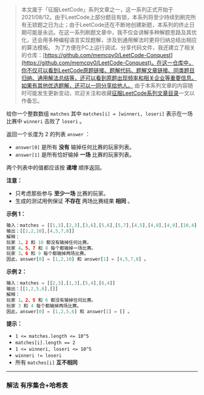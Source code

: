 > 本文属于「征服LeetCode」系列文章之一，这一系列正式开始于2021/08/12。由于LeetCode上部分题目有锁，本系列将至少持续到刷完所有无锁题之日为止；由于LeetCode还在不断地创建新题，本系列的终止日期可能是永远。在这一系列刷题文章中，我不仅会讲解多种解题思路及其优化，还会用多种编程语言实现题解，涉及到通用解法时更将归纳总结出相应的算法模板。
> <b></b>
> 为了方便在PC上运行调试、分享代码文件，我还建立了相关的仓库：[https://github.com/memcpy0/LeetCode-Conquest](https://github.com/memcpy0/LeetCode-Conquest)。在这一仓库中，你不仅可以看到LeetCode原题链接、题解代码、题解文章链接、同类题目归纳、通用解法总结等，还可以看到原题出现频率和相关企业等重要信息。如果有其他优选题解，还可以一同分享给他人。
> <b></b>
> 由于本系列文章的内容随时可能发生更新变动，欢迎关注和收藏[征服LeetCode系列文章目录](https://memcpy0.blog.csdn.net/article/details/119656559)一文以作备忘。

给你一个整数数组 `matches` 其中 `matches[i] = [winneri, loseri]` 表示在一场比赛中 `winneri` 击败了 `loseri` 。

返回一个长度为 2 的列表 `answer` ：
- `answer[0]` 是所有 **没有** 输掉任何比赛的玩家列表。
- `answer[1]` 是所有恰好输掉 **一场** 比赛的玩家列表。

两个列表中的值都应该按 **递增** 顺序返回。

**注意：**
- 只考虑那些参与 **至少一场** 比赛的玩家。
- 生成的测试用例保证 **不存在** 两场比赛结果 **相同** 。

**示例 1：**
```js
输入：matches = [[1,3],[2,3],[3,6],[5,6],[5,7],[4,5],[4,8],[4,9],[10,4],[10,9]]
输出：[[1,2,10],[4,5,7,8]]
解释：
玩家 1、2 和 10 都没有输掉任何比赛。
玩家 4、5、7 和 8 每个都输掉一场比赛。
玩家 3、6 和 9 每个都输掉两场比赛。
因此，answer[0] = [1,2,10] 和 answer[1] = [4,5,7,8] 。
```
**示例 2：**
```js
输入：matches = [[2,3],[1,3],[5,4],[6,4]]
输出：[[1,2,5,6],[]]
解释：
玩家 1、2、5 和 6 都没有输掉任何比赛。
玩家 3 和 4 每个都输掉两场比赛。
因此，answer[0] = [1,2,5,6] 和 answer[1] = [] 。
```
**提示：**
- `1 <= matches.length <= 10^5`
- `matches[i].length == 2`
- `1 <= winneri, loseri <= 10^5`
- `winneri != loseri`
- 所有 `matches[i]` **互不相同**

---
### 解法 有序集合+哈希表

